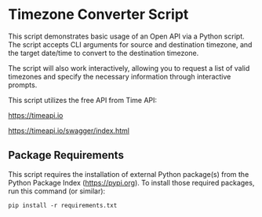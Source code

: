 # Timezone Converter Script

This script demonstrates basic usage of an Open API via a Python script.  The script accepts
CLI arguments for source and destination timezone, and the target date/time to convert to 
the destination timezone.

The script will also work interactively, allowing you to request a list of valid timezones
and specify the necessary information through interactive prompts.

This script utilizes the free API from Time API:

https://timeapi.io

https://timeapi.io/swagger/index.html

## Package Requirements

This script requires the installation of external Python package(s) from the Python Package
Index (https://pypi.org).  To install those required packages, run this command (or similar):

```
pip install -r requirements.txt
```